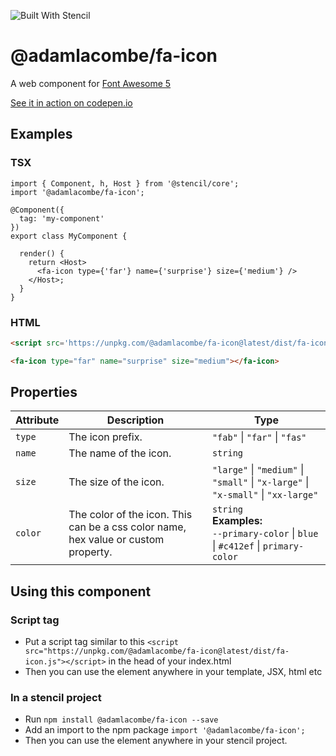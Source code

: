 ![Built With Stencil](https://img.shields.io/badge/-Built%20With%20Stencil-16161d.svg?logo=data%3Aimage%2Fsvg%2Bxml%3Bbase64%2CPD94bWwgdmVyc2lvbj0iMS4wIiBlbmNvZGluZz0idXRmLTgiPz4KPCEtLSBHZW5lcmF0b3I6IEFkb2JlIElsbHVzdHJhdG9yIDE5LjIuMSwgU1ZHIEV4cG9ydCBQbHVnLUluIC4gU1ZHIFZlcnNpb246IDYuMDAgQnVpbGQgMCkgIC0tPgo8c3ZnIHZlcnNpb249IjEuMSIgaWQ9IkxheWVyXzEiIHhtbG5zPSJodHRwOi8vd3d3LnczLm9yZy8yMDAwL3N2ZyIgeG1sbnM6eGxpbms9Imh0dHA6Ly93d3cudzMub3JnLzE5OTkveGxpbmsiIHg9IjBweCIgeT0iMHB4IgoJIHZpZXdCb3g9IjAgMCA1MTIgNTEyIiBzdHlsZT0iZW5hYmxlLWJhY2tncm91bmQ6bmV3IDAgMCA1MTIgNTEyOyIgeG1sOnNwYWNlPSJwcmVzZXJ2ZSI%2BCjxzdHlsZSB0eXBlPSJ0ZXh0L2NzcyI%2BCgkuc3Qwe2ZpbGw6I0ZGRkZGRjt9Cjwvc3R5bGU%2BCjxwYXRoIGNsYXNzPSJzdDAiIGQ9Ik00MjQuNywzNzMuOWMwLDM3LjYtNTUuMSw2OC42LTkyLjcsNjguNkgxODAuNGMtMzcuOSwwLTkyLjctMzAuNy05Mi43LTY4LjZ2LTMuNmgzMzYuOVYzNzMuOXoiLz4KPHBhdGggY2xhc3M9InN0MCIgZD0iTTQyNC43LDI5Mi4xSDE4MC40Yy0zNy42LDAtOTIuNy0zMS05Mi43LTY4LjZ2LTMuNkgzMzJjMzcuNiwwLDkyLjcsMzEsOTIuNyw2OC42VjI5Mi4xeiIvPgo8cGF0aCBjbGFzcz0ic3QwIiBkPSJNNDI0LjcsMTQxLjdIODcuN3YtMy42YzAtMzcuNiw1NC44LTY4LjYsOTIuNy02OC42SDMzMmMzNy45LDAsOTIuNywzMC43LDkyLjcsNjguNlYxNDEuN3oiLz4KPC9zdmc%2BCg%3D%3D&colorA=16161d&style=flat-square)

# @adamlacombe/fa-icon

A web component for [Font Awesome 5](https://fontawesome.com/icons?d=gallery&m=free)

[See it in action on codepen.io](https://codepen.io/adamlacombe/pen/abderMg)

## Examples

### TSX
```tsx
import { Component, h, Host } from '@stencil/core';
import '@adamlacombe/fa-icon';

@Component({
  tag: 'my-component'
})
export class MyComponent {

  render() {
    return <Host>
      <fa-icon type={'far'} name={'surprise'} size={'medium'} />
    </Host>;
  }
}

```

### HTML
```html
<script src='https://unpkg.com/@adamlacombe/fa-icon@latest/dist/fa-icon.js'></script>

<fa-icon type="far" name="surprise" size="medium"></fa-icon>
```

## Properties

| Attribute  | Description  | Type  |
|---|---|---|
| `type`  |  The icon prefix. | `"fab"` \| `"far"` \| `"fas"`  |
| `name`  |  The name of the icon. |  `string`  |
| `size`  |  The size of the icon. | `"large"` \| `"medium"` \| `"small"` \| `"x-large"` \| `"x-small"` \| `"xx-large"`  |
| `color`  | The color of the icon. This can be a css color name, hex value or custom property.   |  `string`<br>**Examples:** <br>`--primary-color` \| `blue` \| `#c412ef` \| `primary-color` |


## Using this component

### Script tag
- Put a script tag similar to this `<script src="https://unpkg.com/@adamlacombe/fa-icon@latest/dist/fa-icon.js"></script>` in the head of your index.html
- Then you can use the element anywhere in your template, JSX, html etc

### In a stencil project
- Run `npm install @adamlacombe/fa-icon --save`
- Add an import to the npm package `import '@adamlacombe/fa-icon';`
- Then you can use the element anywhere in your stencil project.
